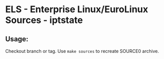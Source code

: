 # ELS - Enterprise Linux/EuroLinux Sources - iptstate
 
## Usage:
  Checkout branch or tag. Use `make sources` to recreate  SOURCE0 archive.
